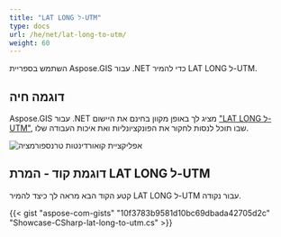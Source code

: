 ```yaml
---
title: "LAT LONG ל-UTM"
type: docs
url: /he/net/lat-long-to-utm/
weight: 60
---
```


השתמש בספריית Aspose.GIS עבור .NET כדי להמיר LAT LONG ל-UTM.

## **דוגמה חיה**

Aspose.GIS עבור .NET מציג לך באופן מקוון בחינם את היישום ["LAT LONG ל-UTM"](https://products.aspose.app/gis/transformation/lat-long-to-utm), שבו תוכל לנסות לחקור את הפונקציונליות ואת איכות העבודה שלו.

![אפליקציית קואורדינטות טרנספורמציה](transform-coordinates.png)

## **דוגמת קוד - המרת LAT LONG ל-UTM**

קטע הקוד הבא מראה לך כיצד להמיר LAT LONG ל-UTM עבור נקודה.

{{< gist "aspose-com-gists" "10f3783b9581d10bc69dbada42705d2c" "Showcase-CSharp-lat-long-to-utm.cs" >}}
